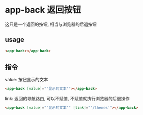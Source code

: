 # app-back 返回按钮
这只是一个返回的按钮, 相当与浏览器的后退按钮

## usage
```html
<app-back></app-back>
```

## 指令
value: 按钮显示的文本
```html
<app-back [value]="'显示的文本'"></app-back>
```

link: 返回的导航路由, 可以不赋值, 不赋值就执行浏览器的后退操作
```html
<app-back [value]="'显示的文本'" [link]="'/themes'"></app-back>
```